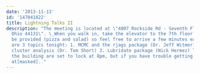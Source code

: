 ```yaml
---
date: '2013-11-13'
id: '147041022'
title: Lightning Talks II
description: "The meeting is located at \"4807 Rockside Rd - Seventh Floor Independence,
  Ohio 44131\". \_When you walk in, take the elevator to the 7th floor. \_Food will
  be provided (pizza and salad) so feel free to arrive a few minutes early. There
  are 3 topics tonight: 1. MCMC and the rjags package (Dr. Jeff Witmer) 2. Nonparametric
  cluster analysis (Dr. Tom Short) 3. Lubridate package (Nick Hermez) The doors to
  the building are set to lock at 8pm, but if you have trouble getting in, call me
  at[masked]. "
---
```

